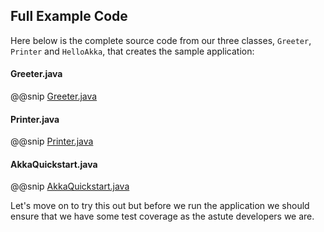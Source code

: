 Full Example Code
-----------------

Here below is the complete source code from our three classes, `Greeter`, `Printer` and `HelloAkka`, that creates the sample application:

#### Greeter.java

@@snip [Greeter.java]($g8src$/java/com/lightbend/akka/sample/Greeter.java)

#### Printer.java

@@snip [Printer.java]($g8src$/java/com/lightbend/akka/sample/Printer.java)

#### AkkaQuickstart.java

@@snip [AkkaQuickstart.java]($g8src$/java/com/lightbend/akka/sample/AkkaQuickstart.java)

Let's move on to try this out but before we run the application we should ensure that we have some test coverage as the astute developers we are.
